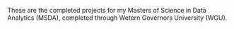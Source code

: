 These are the completed projects for my Masters of Science in Data Analytics (MSDA), completed through Wetern Governors University (WGU).
